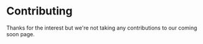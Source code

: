 # Contributing

Thanks for the interest but we're not taking any contributions to our coming soon page.
